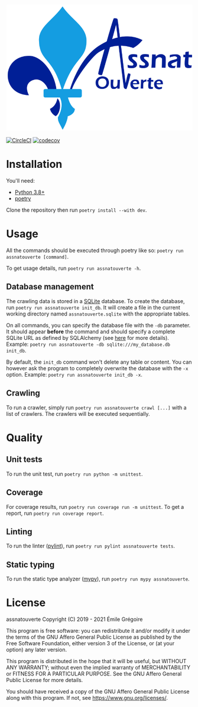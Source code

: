 [![assnatouverte](./website/logo.svg)](https://assnatouverte.ca/)

[![CircleCI](https://circleci.com/gh/emgre/assnatouverte.svg?style=svg)](https://circleci.com/gh/emgre/assnatouverte)
[![codecov](https://codecov.io/gh/emgre/assnatouverte/branch/master/graph/badge.svg)](https://codecov.io/gh/emgre/assnatouverte)

# Installation

You'll need:
- [Python 3.8+](https://www.python.org/)
- [poetry](https://python-poetry.org/)

Clone the repository then run `poetry install --with dev`.

# Usage

All the commands should be executed through poetry like so:
`poetry run assnatouverte [command]`.

To get usage details, run `poetry run assnatouverte -h`.

## Database management

The crawling data is stored in a [SQLite](https://www.sqlite.org/index.html) database.
To create the database, run `poetry run assnatouverte init_db`. It will create a file in
the current working directory named `assnatouverte.sqlite` with the appropriate tables.

On all commands, you can specify the database file with the `-db` parameter. It should
appear **before** the command and should specify a complete SQLite URL as defined by
SQLAlchemy (see [here](https://docs.sqlalchemy.org/en/13/core/engines.html#sqlite) for
more details). Example: `poetry run assnatouverte -db sqlite:///my_database.db init_db`.

By default, the `init_db` command won't delete any table or content. You can however
ask the program to completely overwrite the database with the `-x` option. Example: 
`poetry run assnatouverte init_db -x`.

## Crawling

To run a crawler, simply run `poetry run assnatouverte crawl [...]` with a list of
crawlers. The crawlers will be executed sequentially.

# Quality

## Unit tests

To run the unit test, run `poetry run python -m unittest`.

## Coverage

For coverage results, run `poetry run coverage run -m unittest`. To get a report, run
`poetry run coverage report`.

## Linting

To run the linter ([pylint](https://www.pylint.org/)), run
`poetry run pylint assnatouverte tests`.

## Static typing

To run the static type analyzer ([mypy](http://mypy-lang.org/)), run
`poetry run mypy assnatouverte`.

# License

assnatouverte
Copyright (C) 2019 - 2021 Émile Grégoire

This program is free software: you can redistribute it and/or modify
it under the terms of the GNU Affero General Public License as published by
the Free Software Foundation, either version 3 of the License, or
(at your option) any later version.

This program is distributed in the hope that it will be useful,
but WITHOUT ANY WARRANTY; without even the implied warranty of
MERCHANTABILITY or FITNESS FOR A PARTICULAR PURPOSE.  See the
GNU Affero General Public License for more details.

You should have received a copy of the GNU Affero General Public License
along with this program.  If not, see <https://www.gnu.org/licenses/>.
